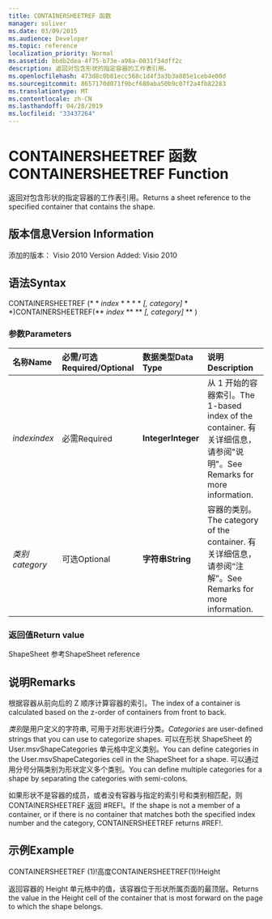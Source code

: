```yaml
---
title: CONTAINERSHEETREF 函数
manager: soliver
ms.date: 03/09/2015
ms.audience: Developer
ms.topic: reference
localization_priority: Normal
ms.assetid: bbdb2dea-4f75-b73e-a98a-0031f34dff2c
description: 返回对包含形状的指定容器的工作表引用。
ms.openlocfilehash: 473d8c0b81ecc568c1d4f3a3b3a885e1ceb4e00d
ms.sourcegitcommit: 8657170d071f9bcf680aba50b9c07f2a4fb82283
ms.translationtype: MT
ms.contentlocale: zh-CN
ms.lasthandoff: 04/28/2019
ms.locfileid: "33437264"
---
```

# <a name="containersheetref-function"></a><span data-ttu-id="5e9dd-103">CONTAINERSHEETREF 函数</span><span class="sxs-lookup"><span data-stu-id="5e9dd-103">CONTAINERSHEETREF Function</span></span>

<span data-ttu-id="5e9dd-104">返回对包含形状的指定容器的工作表引用。</span><span class="sxs-lookup"><span data-stu-id="5e9dd-104">Returns a sheet reference to the specified container that contains the shape.</span></span>
  
## <a name="version-information"></a><span data-ttu-id="5e9dd-105">版本信息</span><span class="sxs-lookup"><span data-stu-id="5e9dd-105">Version Information</span></span>

<span data-ttu-id="5e9dd-106">添加的版本： Visio 2010
</span><span class="sxs-lookup"><span data-stu-id="5e9dd-106">Version Added: Visio 2010</span></span> 
  
## <a name="syntax"></a><span data-ttu-id="5e9dd-107">语法</span><span class="sxs-lookup"><span data-stu-id="5e9dd-107">Syntax</span></span>

<span data-ttu-id="5e9dd-108">CONTAINERSHEETREF (\* \* *index* \* \* \* \* *[, category]* \* \*)</span><span class="sxs-lookup"><span data-stu-id="5e9dd-108">CONTAINERSHEETREF(\*\* *index* \*\* \*\* *[, category]* \*\* )</span></span> 
  
### <a name="parameters"></a><span data-ttu-id="5e9dd-109">参数</span><span class="sxs-lookup"><span data-stu-id="5e9dd-109">Parameters</span></span>

|<span data-ttu-id="5e9dd-110">**名称**</span><span class="sxs-lookup"><span data-stu-id="5e9dd-110">**Name**</span></span>|<span data-ttu-id="5e9dd-111">**必需/可选**</span><span class="sxs-lookup"><span data-stu-id="5e9dd-111">**Required/Optional**</span></span>|<span data-ttu-id="5e9dd-112">**数据类型**</span><span class="sxs-lookup"><span data-stu-id="5e9dd-112">**Data Type**</span></span>|<span data-ttu-id="5e9dd-113">**说明**</span><span class="sxs-lookup"><span data-stu-id="5e9dd-113">**Description**</span></span>|
|:-----|:-----|:-----|:-----|
| <span data-ttu-id="5e9dd-114">_index_</span><span class="sxs-lookup"><span data-stu-id="5e9dd-114">_index_</span></span> <br/> |<span data-ttu-id="5e9dd-115">必需</span><span class="sxs-lookup"><span data-stu-id="5e9dd-115">Required</span></span>  <br/> |<span data-ttu-id="5e9dd-116">**Integer**</span><span class="sxs-lookup"><span data-stu-id="5e9dd-116">**Integer**</span></span> <br/> |<span data-ttu-id="5e9dd-117">从 1 开始的容器索引。</span><span class="sxs-lookup"><span data-stu-id="5e9dd-117">The 1-based index of the container.</span></span> <span data-ttu-id="5e9dd-118">有关详细信息，请参阅"说明"。</span><span class="sxs-lookup"><span data-stu-id="5e9dd-118">See Remarks for more information.</span></span>  <br/> |
| <span data-ttu-id="5e9dd-119">_类别_</span><span class="sxs-lookup"><span data-stu-id="5e9dd-119">_category_</span></span> <br/> |<span data-ttu-id="5e9dd-120">可选</span><span class="sxs-lookup"><span data-stu-id="5e9dd-120">Optional</span></span>  <br/> |<span data-ttu-id="5e9dd-121">**字符串**</span><span class="sxs-lookup"><span data-stu-id="5e9dd-121">**String**</span></span> <br/> |<span data-ttu-id="5e9dd-122">容器的类别。</span><span class="sxs-lookup"><span data-stu-id="5e9dd-122">The category of the container.</span></span> <span data-ttu-id="5e9dd-123">有关详细信息，请参阅“注解”。</span><span class="sxs-lookup"><span data-stu-id="5e9dd-123">See Remarks for more information.</span></span>  <br/> |
   
### <a name="return-value"></a><span data-ttu-id="5e9dd-124">返回值</span><span class="sxs-lookup"><span data-stu-id="5e9dd-124">Return value</span></span>

<span data-ttu-id="5e9dd-125">ShapeSheet 参考</span><span class="sxs-lookup"><span data-stu-id="5e9dd-125">ShapeSheet reference</span></span>
  
## <a name="remarks"></a><span data-ttu-id="5e9dd-126">说明</span><span class="sxs-lookup"><span data-stu-id="5e9dd-126">Remarks</span></span>

<span data-ttu-id="5e9dd-127">根据容器从前向后的 Z 顺序计算容器的索引。</span><span class="sxs-lookup"><span data-stu-id="5e9dd-127">The index of a container is calculated based on the z-order of containers from front to back.</span></span>
  
 <span data-ttu-id="5e9dd-128">*类别*是用户定义的字符串, 可用于对形状进行分类。</span><span class="sxs-lookup"><span data-stu-id="5e9dd-128">*Categories*  are user-defined strings that you can use to categorize shapes.</span></span> <span data-ttu-id="5e9dd-129">可以在形状 ShapeSheet 的 User.msvShapeCategories 单元格中定义类别。</span><span class="sxs-lookup"><span data-stu-id="5e9dd-129">You can define categories in the User.msvShapeCategories cell in the ShapeSheet for a shape.</span></span> <span data-ttu-id="5e9dd-130">可以通过用分号分隔类别为形状定义多个类别。</span><span class="sxs-lookup"><span data-stu-id="5e9dd-130">You can define multiple categories for a shape by separating the categories with semi-colons.</span></span> 
  
<span data-ttu-id="5e9dd-131">如果形状不是容器的成员，或者没有容器与指定的索引号和类别相匹配，则 CONTAINERSHEETREF 返回 #REF!。</span><span class="sxs-lookup"><span data-stu-id="5e9dd-131">If the shape is not a member of a container, or if there is no container that matches both the specified index number and the category, CONTAINERSHEETREF returns #REF!.</span></span>
  
## <a name="example"></a><span data-ttu-id="5e9dd-132">示例</span><span class="sxs-lookup"><span data-stu-id="5e9dd-132">Example</span></span>

<span data-ttu-id="5e9dd-133">CONTAINERSHEETREF (1)!高度</span><span class="sxs-lookup"><span data-stu-id="5e9dd-133">CONTAINERSHEETREF(1)!Height</span></span> 
  
<span data-ttu-id="5e9dd-134">返回容器的 Height 单元格中的值，该容器位于形状所属页面的最顶层。</span><span class="sxs-lookup"><span data-stu-id="5e9dd-134">Returns the value in the Height cell of the container that is most forward on the page to which the shape belongs.</span></span> 
  

